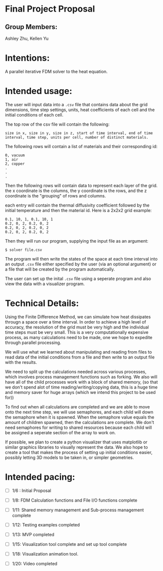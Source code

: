 # Final Project Proposal

## Group Members:

Ashley Zhu, Kellen Yu
       
# Intentions:

A parallel iterative FDM solver to the heat equation.
    
# Intended usage:

The user will input data into a `.csv` file that contains data about the grid dimensions, time step settings, units, heat coefficients of each cell and the initial conditions of each cell. 

The top row of the csv file will contain the following:
```
size in x, size in y, size in z, start of time interval, end of time interval, time step, units per cell, number of distinct materials.
```
The following rows will contain a list of materials and their corresponding id:
```
0, vacuum
1, air
2, copper
.
.
.
```
Then the following rows will contain data to represent each layer of the grid. the x coordinate is the columns, the y coordinate is the rows, and the z coordinate is the "grouping" of rows and columns. 

each entry will contain the thermal diffusivity coefficient followed by the initial temperature and then the material id. 
Here is a 2x2x2 grid example:
```
0.1, 10, 1, 0.1, 10, 1
0.2, 0, 2, 0.2, 0, 2
0.2, 0, 2, 0.2, 0, 2
0.2, 0, 2, 0.2, 0, 2
```
Then they will run our program, supplying the input file as an argument:
```
$ solver file.csv
```
The program will then write the states of the space at each time interval into an output `.csv` file either specified by the user (via an optional argument) or a file that will be created by the program automatically. 

The user can set up the inital `.csv` file using a seperate program and also view the data with a visualizer program.

# Technical Details:
Using the Finite Difference Method, we can simulate how heat dissipates througn a space over a time interval. In order to achieve a high level of accuracy, the resolution of the grid must be very high and the individual time steps must be very small. This is a very computationally expensive process, as many calculations need to be made, one we hope to expedite through parallel processing.

We will use what we learned about manipulating and reading from files to read data of the initial conditions from a file and then write to an output file with the results. 

We need to split up the calculations needed across various processes, which involves process management functions such as forking. We also will have all of the child processes work with a block of shared memory, (so that we don't spend alot of time reading/writing/copying data, this is a huge time and memory saver for huge arrays (which we intend this project to be used for)) 

To find out when all calculations are completed and we are able to move onto the next time step, we will use semaphores, and each child will down the semaphore when it is spawned. When the semaphore value equals the amount of children spawned, then the calculations are complete. We don't need semaphores for writing to shared resources because each child will be assigned a seperate section of the array to work on. 

If possible, we plan to create a python visualizer that uses matplotlib or similar graphics libraries to visually represent the data. We also hope to create a tool that makes the process of setting up initial conditions easier, possibly letting 3D models to be taken in, or simpler geometries. 

# Intended pacing:
- [ ] 1/6 : Initial Proposal
- [ ] 1/8: FDM Calculation functions and File I/O functions complete
- [ ] 1/11: Shared memory management and Sub-process management complete
- [ ] 1/12: Testing examples completed
- [ ] 1/13: MVP completed
- [ ] 1/15: Visualization tool complete and set up tool complete
- [ ] 1/18: Visualization animation tool. 
- [ ] 1/20: Video completed 

